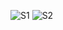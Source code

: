 ![S1](https://user-images.githubusercontent.com/52917751/156254058-1138be82-a9c4-414e-b5ff-2e1bfd311c2d.jpg)
![S2](https://user-images.githubusercontent.com/52917751/156254062-6a7c75c7-f1e5-49c5-862f-e30ffd068756.jpg)
